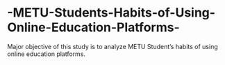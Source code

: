 # -METU-Students-Habits-of-Using-Online-Education-Platforms-
Major objective of this study is to analyze METU Student’s habits of using online education platforms.
